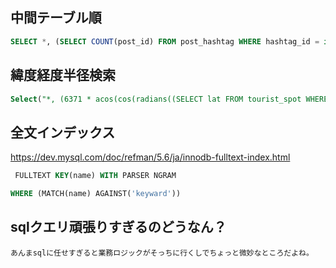 ## 中間テーブル順

```sql
SELECT *, (SELECT COUNT(post_id) FROM post_hashtag WHERE hashtag_id = id) AS rank, (SELECT COUNT(review_id) FROM review_hashtag WHERE hashtag_id = id) AS foo FROM hashtag WHERE id IN (SELECT id FROM category_hashtag WHERE category_id = 1) ORDER BY rank + foo;
```

## 緯度経度半径検索

```sql
Select("*, (6371 * acos(cos(radians((SELECT lat FROM tourist_spot WHERE id = ?)))* cos(radians(lat))* cos(radians(lng) - radians((SELECT lng FROM tourist_spot WHERE id = ?)))+ sin(radians((SELECT lat FROM tourist_spot WHERE id = ?)))* sin(radians(lat)))) AS distance", query.ID, query.ID, query.ID).Having("distance <= ?", 5).Order("distance")
```

## 全文インデックス

https://dev.mysql.com/doc/refman/5.6/ja/innodb-fulltext-index.html

```sql
 FULLTEXT KEY(name) WITH PARSER NGRAM
```

```sql
WHERE (MATCH(name) AGAINST('keyward'))
```

## sqlクエリ頑張りすぎるのどうなん？
```
あんまsqlに任せすぎると業務ロジックがそっちに行くしでちょっと微妙なところだよね。
```